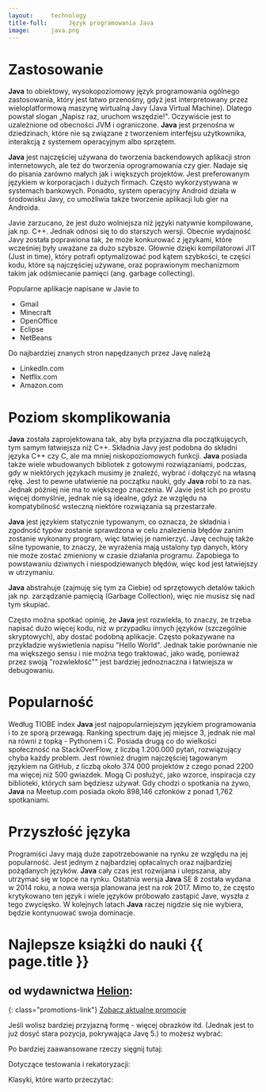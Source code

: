 ```yaml
---
layout:     technology
title-full:      Język programowania Java
image:		java.png
---
```


# Zastosowanie

**Java** to obiektowy, wysokopoziomowy język programowania ogólnego zastosowania, który jest łatwo przenośny, gdyż jest interpretowany przez wieloplatformową maszynę wirtualną Javy (Java Virtual Machine). Dlatego powstał slogan „Napisz raz, uruchom wszędzie!". Oczywiście jest to uzależnione od obecności JVM i ograniczone. **Java** jest przenośna w dziedzinach, które nie są związane z tworzeniem interfejsu użytkownika, interakcją z systemem operacyjnym albo sprzętem.

**Java** jest najczęściej używana do tworzenia backendowych aplikacji stron internetowych, ale też do tworzenia oprogramowania czy gier. Nadaje się do pisania zarówno małych jak i większych projektów. Jest preferowanym językiem w korporacjach i dużych firmach. Często wykorzystywana w systemach bankowych. Ponadto, system operacyjny Android działa w środowisku Javy, co umożliwia także tworzenie aplikacji lub gier na Androida.

Javie zarzucano, że jest dużo wolniejsza niż języki natywnie kompilowane, jak np. C++. Jednak odnosi się to do starszych wersji. Obecnie wydajność Javy została poprawiona tak, że może konkurować z językami, które wcześniej były uważane za dużo szybsze. Głównie dzięki kompilatorowi JIT (Just in time), który potrafi optymalizować pod kątem szybkości, te części kodu, które są najczęściej używane, oraz poprawionym mechanizmom takim jak odśmiecanie pamięci (ang. garbage collecting).

Popularne aplikacje napisane w Javie to
- Gmail
- Minecraft
- OpenOffice
- Eclipse
- NetBeans

Do najbardziej znanych stron napędzanych przez Javę należą
- LinkedIn.com
- Netflix.com
- Amazon.com

# Poziom skomplikowania

**Java** została zaprojektowana tak, aby była przyjazna dla początkujących, tym samym łatwiejsza niż C++. Składnia Javy jest podobna do składni języka C++ czy C, ale ma mniej niskopoziomowych funkcji. **Java** posiada także wiele wbudowanych bibliotek z gotowymi rozwiązaniami, podczas, gdy w niektórych językach musimy je znaleźć, wybrać i dołączyć na własną rękę. Jest to pewne ułatwienie na początku nauki, gdy **Java** robi to za nas. Jednak później nie ma to większego znaczenia. W Javie jest ich po prostu więcej domyślnie, jednak nie są idealne, gdyż ze względu na kompatybilność wsteczną niektóre rozwiązania są przestarzałe.

**Java** jest językiem statycznie typowanym, co oznacza, że składnia i zgodność typów zostanie sprawdzona w celu znalezienia błędów zanim zostanie wykonany program, więc łatwiej je namierzyć. Javę cechuję także silne typowanie, to znaczy, że wyrażenia mają ustalony typ danych, który nie może zostać zmieniony w czasie działania programu. Zapobiega to powstawaniu dziwnych i niespodziewanych błędów, więc kod jest łatwiejszy w utrzymaniu.

**Java** abstrahuje (zajmuję się tym za Ciebie) od sprzętowych detalów takich jak np. zarządzanie pamięcią (Garbage Collection), więc nie musisz się nad tym skupiać.

Często można spotkać opinię, że **Java** jest rozwlekła, to znaczy, że trzeba napisać dużo więcej kodu, niż w przypadku innych języków (szczególnie skryptowych), aby dostać podobną aplikacje. Często pokazywane na przykładzie wyświetlenia napisu "Hello World". Jednak takie porównanie nie ma większego sensu i nie można tego traktować, jako wadę, ponieważ przez swoją "rozwlekłość"" jest bardziej jednoznaczna i łatwiejsza w debugowaniu.

# Popularność

Według TIOBE index **Java** jest najpopularniejszym językiem programowania i to ze sporą przewagą. Ranking spectrum daję jej miejsce 3, jednak nie mal na równi z topką - Pythonem i C. Posiada drugą co do wielkości społeczność na StackOverFlow, z liczbą 1.200.000 pytań, rozwiązujący chyba każdy problem. Jest również drugim najczęściej tagowanym językiem na GitHub, z liczbą około 374 000 projektów z czego ponad 2200 ma więcej niż 500 gwiazdek. Mogą Ci posłużyć, jako wzorce, inspiracja czy biblioteki, których sam będziesz używał. Gdy chodzi o spotkania na żywo, **Java** na Meetup.com posiada około 898,146 członków z ponad 1,762 spotkaniami.

# Przyszłość języka

Programiści Javy mają duże zapotrzebowanie na rynku ze względu na jej popularność. Jest jednym z najbardziej opłacalnych oraz najbardziej pożądanych języków. **Java** cały czas jest rozwijana i ulepszana, aby utrzymać się w topce na rynku. Ostatnia wersja **Java** SE 8 została wydana w 2014 roku, a nowa wersja planowana jest na rok 2017. Mimo to, że często krytykowano ten język i wiele języków próbowało zastąpić Jave, wyszła z tego zwycięsko. W kolejnych latach **Java** raczej nigdzie się nie wybiera, będzie kontynuować swoja dominacje.

# Najlepsze książki do nauki {{ page.title }}
## od wydawnictwa [Helion](http://helion.pl/view/9102Q):

{: class="promotions-link"}
[Zobacz aktualne promocje](http://helion.pl/page/9102Q/promocje)


<div class="book">
    <script src="http://helion.pl/plugins/new/ksiazkasm.phi?id=javp10&nr=9102Q&size=181&utf8=1"></script>
</div>

<div class="book">
    <script src="http://helion.pl/plugins/new/ksiazkasm.phi?id=javpp6&nr=9102Q&size=181&utf8=1"></script>
</div>

<div class="book">
    <script src="http://helion.pl/plugins/new/ksiazkasm.phi?id=javkp9&nr=9102Q&size=181&utf8=1"></script>
</div>


Jeśli wolisz bardziej przyjazną formę - więcej obrazków itd. (Jednak jest to już dosyć stara pozycja, pokrywająca Javę 5.) to możesz wybrać:

<div class="book">
    <script src="http://helion.pl/plugins/new/ksiazkasm.phi?id=javrg2&nr=9102Q&size=181&utf8=1"></script>
</div>


Po bardziej zaawansowane rzeczy sięgnij tutaj:

<div class="book">
    <script src="http://helion.pl/plugins/new/ksiazkasm.phi?id=javtzx&nr=9102Q&size=181&utf8=1"></script>
</div>

<div class="book">
    <script src="http://helion.pl/plugins/new/ksiazkasm.phi?id=jave2v&nr=9102Q&size=181&utf8=1"></script>
</div>

<div class="book">
    <script src="http://helion.pl/plugins/new/ksiazkasm.phi?id=javapf&nr=9102Q&size=181&utf8=1"></script>
</div>

<div class="book">
    <script src="http://helion.pl/plugins/new/ksiazkasm.phi?id=jav8pd&nr=9102Q&size=181&utf8=1"></script>
</div>

<div class="book">
    <script src="http://helion.pl/plugins/new/ksiazkasm.phi?id=wzorvv&nr=9102Q&size=181&utf8=1"></script>
</div>

Dotyczące testowania i rekatoryzacji:

<div class="book">
    <script src="http://helion.pl/plugins/new/ksiazkasm.phi?id=tddpro&nr=9102Q&size=181&utf8=1"></script>
</div>

<div class="book">
    <script src="http://helion.pl/plugins/new/ksiazkasm.phi?id=refukv&nr=9102Q&size=181&utf8=1"></script>
</div>


Klasyki, które warto przeczytać:

<div class="book">
    <script src="http://helion.pl/plugins/new/ksiazkasm.phi?id=thij4v&nr=9102Q&size=181&utf8=1"></script>
</div>